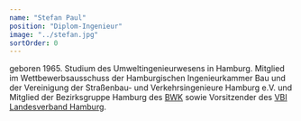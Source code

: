 ```yaml
---
name: "Stefan Paul"
position: "Diplom-Ingenieur"
image: "../stefan.jpg"
sortOrder: 0
---
```


geboren 1965. Studium des Umweltingenieurwesens in Hamburg. Mitglied im Wettbewerbs­ausschuss der Hamburgischen Ingenieur­kammer Bau und der Vereinigung der Straßenbau- und Verkehrsingenieure Hamburg e.V. und Mitglied der Bezirksgruppe Hamburg des [BWK](https://bwk-bund.de/) sowie Vorsitzender des [VBI Landesverband Hamburg](http://www.vbi.de/landesverbaende/hamburg/).
